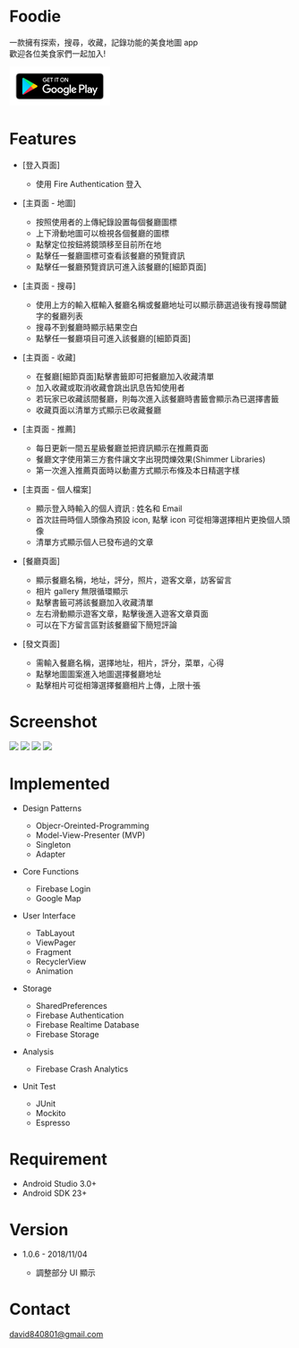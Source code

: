 # Foodie
   一款擁有探索，搜尋，收藏，記錄功能的美食地圖 app<br/>
   歡迎各位美食家們一起加入!

[<img  src="https://github.com/Wen-Liu/BookShare/raw/master/Screenshot/google-play-badge.png" width="180"  >](https://play.google.com/store/apps/details?id=com.guanhong.foodie)


# Features

  * [登入頁面]
    * 使用 Fire Authentication 登入
  
  * [主頁面 - 地圖]
    * 按照使用者的上傳紀錄設置每個餐廳圖標
    * 上下滑動地圖可以檢視各個餐廳的圖標
    * 點擊定位按鈕將鏡頭移至目前所在地
    * 點擊任一餐廳圖標可查看該餐廳的預覽資訊
    * 點擊任一餐廳預覽資訊可進入該餐廳的[細節頁面]
  
  * [主頁面 - 搜尋]
    * 使用上方的輸入框輸入餐廳名稱或餐廳地址可以顯示篩選過後有搜尋關鍵字的餐廳列表
    * 搜尋不到餐廳時顯示結果空白
    * 點擊任一餐廳項目可進入該餐廳的[細節頁面]

 * [主頁面 - 收藏]
    * 在餐廳[細節頁面]點擊書籤即可把餐廳加入收藏清單 <br />
    * 加入收藏或取消收藏會跳出訊息告知使用者 <br />
    * 若玩家已收藏該間餐廳，則每次進入該餐廳時書籤會顯示為已選擇書籤 <br />
    * 收藏頁面以清單方式顯示已收藏餐廳 
 
 *  [主頁面 - 推薦]  
    * 每日更新一間五星級餐廳並把資訊顯示在推薦頁面
    * 餐廳文字使用第三方套件讓文字出現閃爍效果(Shimmer Libraries) 
    * 第一次進入推薦頁面時以動畫方式顯示布條及本日精選字樣
  
 *  [主頁面 - 個人檔案]  
    * 顯示登入時輸入的個人資訊 : 姓名和 Email
    * 首次註冊時個人頭像為預設 icon, 點擊 icon 可從相簿選擇相片更換個人頭像 
    * 清單方式顯示個人已發布過的文章
 
  * [餐廳頁面]  
    * 顯示餐廳名稱，地址，評分，照片，遊客文章，訪客留言
    * 相片 gallery 無限循環顯示
    * 點擊書籤可將該餐廳加入收藏清單
    * 左右滑動顯示遊客文章，點擊後進入遊客文章頁面
    * 可以在下方留言區對該餐廳留下簡短評論
    
 *  [發文頁面]  
    * 需輸入餐廳名稱，選擇地址，相片，評分，菜單，心得
    * 點擊地圖圖案進入地圖選擇餐廳地址
    * 點擊相片可從相簿選擇餐廳相片上傳，上限十張
 
  
# Screenshot

  <img src="https://lh3.googleusercontent.com/9GxITEIOavpsGqwb47zkbNHN1ZBxj6aC_h-ryLYD2MuoJBc_gsPRTdDIbz-s1TxKcg=w720-h310-rw" width="210"> <img src="https://lh3.googleusercontent.com/6ZY_dCjNDrPdtxJGGDK5Kl8vn7fz41E4CttKGoYfE7TpGnJ1adQzNVzpIf20R8R1yGk=w720-h310-rw" width="210"> <img src="https://lh3.googleusercontent.com/yYI8Kv4B22dP1S2SQicE24MIqJwWF0e8Ie_o0ciI6dWZmYOQ-7RsPY_aGPoH2XUcGU9k=w720-h310-rw" width="210"> <img src="https://lh3.googleusercontent.com/KbNRoQi4HmJcdeZFVqvBKSuyFnWsJB7tkW2Cj2I0jgC0dx6244n1tmiIyMTSL-Leciw=w720-h310-rw" width="210">

# Implemented
  
  * Design Patterns 
    * Objecr-Oreinted-Programming
    * Model-View-Presenter (MVP) 
    * Singleton 
    * Adapter	
    
  * Core Functions 
    * Firebase Login 
    * Google Map
    
  * User Interface
    * TabLayout
    * ViewPager 
    * Fragment 
    * RecyclerView  
    * Animation
    
  * Storage
    * SharedPreferences  
    * Firebase Authentication
    * Firebase Realtime Database
    * Firebase Storage
    
  * Analysis
    * Firebase Crash Analytics 	
    
  * Unit Test
    * JUnit 
    * Mockito	
    * Espresso

# Requirement
* Android Studio 3.0+
* Android SDK 23+

# Version
* 1.0.6 - 2018/11/04

  * 調整部分 UI 顯示

# Contact
david840801@gmail.com 
